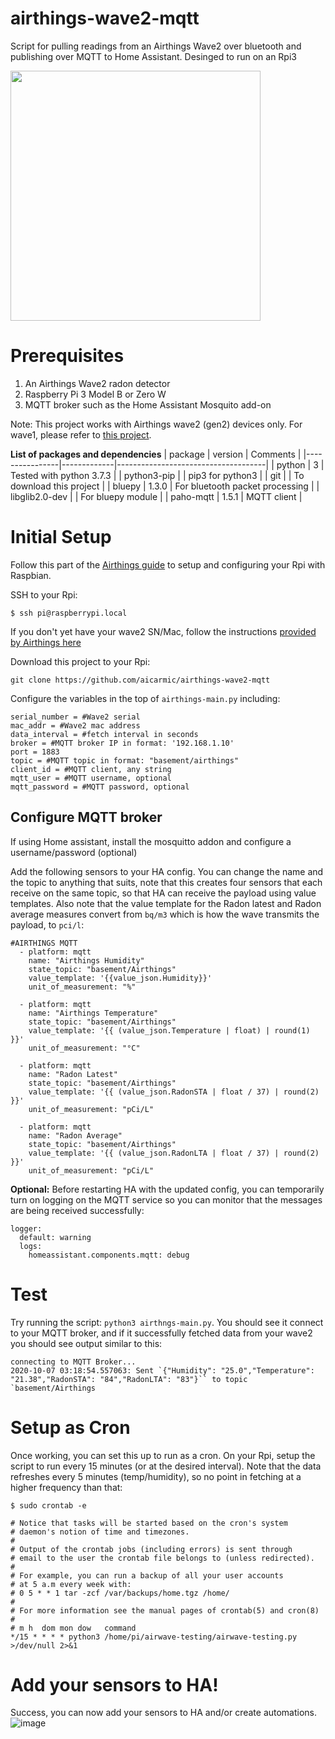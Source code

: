 # airthings-wave2-mqtt
Script for pulling readings from an Airthings Wave2 over bluetooth and publishing over MQTT to Home Assistant. Desinged to run on an Rpi3 

<img src="https://user-images.githubusercontent.com/1105554/95281101-a4f73f80-0813-11eb-9099-dcda2347b872.png" width="400">



# Prerequisites
1. An Airthings Wave2 radon detector
1. Raspberry Pi 3 Model B or Zero W
1. MQTT broker such as the Home Assistant Mosquito add-on

Note: This project works with Airthings wave2 (gen2) devices only. For wave1, please refer to [this project](https://github.com/hpeyerl/airthingswave-mqtt).

**List of packages and dependencies**
| package        | version     | Comments                            |
|----------------|-------------|-------------------------------------|
| python         | 3           | Tested with python 3.7.3            |
| python3-pip    |             | pip3 for python3                    |
| git            |             | To download this project            |
| bluepy         | 1.3.0       | For bluetooth packet processing     |
| libglib2.0-dev |             | For bluepy module                   |
| paho-mqtt      | 1.5.1       | MQTT client                         |

# Initial Setup
Follow this part of the [Airthings guide](https://github.com/Airthings/wave-reader/blob/master/README.md#setup-raspberry-pi0) to setup and configuring your Rpi with Raspbian.

SSH to your Rpi:
```
$ ssh pi@raspberrypi.local
```

If you don't yet have your wave2 SN/Mac, follow the instructions [provided by Airthings here](https://www.airthings.com/resources/raspberry-pi)

Download this project to your Rpi: 
```
git clone https://github.com/aicarmic/airthings-wave2-mqtt
```

Configure the variables in the top of `airthings-main.py` including:
```
serial_number = #Wave2 serial
mac_addr = #Wave2 mac address
data_interval = #fetch interval in seconds
broker = #MQTT broker IP in format: '192.168.1.10'
port = 1883
topic = #MQTT topic in format: "basement/airthings"
client_id = #MQTT client, any string
mqtt_user = #MQTT username, optional
mqtt_password = #MQTT password, optional
```
## Configure MQTT broker
If using Home assistant, install the mosquitto addon and configure a username/password (optional)

Add the following sensors to your HA config. You can change the name and the topic to anything that suits, note that this creates four sensors that each receive on the same topic, so that HA can receive the payload using value templates. Also note that the value template for the Radon latest and Radon average measures convert from `bq/m3` which is how the wave transmits the payload, to `pci/l`:
```
#AIRTHINGS MQTT
  - platform: mqtt
    name: "Airthings Humidity"
    state_topic: "basement/Airthings"
    value_template: '{{value_json.Humidity}}'
    unit_of_measurement: "%"

  - platform: mqtt
    name: "Airthings Temperature"
    state_topic: "basement/Airthings"
    value_template: '{{ (value_json.Temperature | float) | round(1) }}'
    unit_of_measurement: "°C"

  - platform: mqtt
    name: "Radon Latest"
    state_topic: "basement/Airthings"
    value_template: '{{ (value_json.RadonSTA | float / 37) | round(2) }}'
    unit_of_measurement: "pCi/L"

  - platform: mqtt
    name: "Radon Average"
    state_topic: "basement/Airthings"
    value_template: '{{ (value_json.RadonLTA | float / 37) | round(2) }}'
    unit_of_measurement: "pCi/L" 
```
**Optional:** Before restarting HA with the updated config, you can temporarily turn on logging on the MQTT service so you can monitor that the messages are being received successfully:

```
logger:
  default: warning
  logs:
    homeassistant.components.mqtt: debug
```

# Test
Try running the script: `python3 airthngs-main.py`. You should see it connect to your MQTT broker, and if it successfully fetched data from your wave2 you should see output similar to this:
```
connecting to MQTT Broker...
2020-10-07 03:18:54.557063: Sent `{"Humidity": "25.0","Temperature": "21.38","RadonSTA": "84","RadonLTA": "83"}`` to topic `basement/Airthings
```

# Setup as Cron
Once working, you can set this up to run as a cron. On your Rpi, setup the script to run every 15 minutes (or at the desired interval). Note that the data refreshes every 5 minutes (temp/humidity), so no point in fetching at a higher frequency than that:
```
$ sudo crontab -e

# Notice that tasks will be started based on the cron's system
# daemon's notion of time and timezones.
#
# Output of the crontab jobs (including errors) is sent through
# email to the user the crontab file belongs to (unless redirected).
#
# For example, you can run a backup of all your user accounts
# at 5 a.m every week with:
# 0 5 * * 1 tar -zcf /var/backups/home.tgz /home/
#
# For more information see the manual pages of crontab(5) and cron(8)
#
# m h  dom mon dow   command
*/15 * * * * python3 /home/pi/airwave-testing/airwave-testing.py >/dev/null 2>&1
```

# Add your sensors to HA!
Success, you can now add your sensors to HA and/or create automations.
![image](https://user-images.githubusercontent.com/1105554/95281006-7bd6af00-0813-11eb-970e-e8ee6b64a03c.png)

